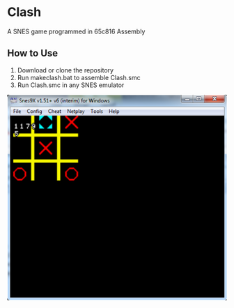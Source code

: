 # Clash
A SNES game programmed in 65c816 Assembly

How to Use
----------
1. Download or clone the repository
2. Run makeclash.bat to assemble Clash.smc
3. Run Clash.smc in any SNES emulator

![](Clash.png)